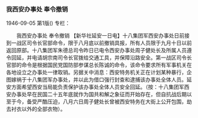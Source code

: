 ### 我西安办事处  奉令撤销

1946-09-05
第1版()
专栏：

　　我西安办事处
    奉令撤销
    【新华社延安一日电】十八集团军西安办事处日前接到一战区司令长官部命令，限于八月底以前撤销具报，所有人员限于九月十日以前返回原部。十八集团军朱德总司令昨日已电令西安办事处周子健处长及所属人员遵令回延，并电请胡宗南司令长官拨给交通工具，并保障沿路安全。第一战区司令长官部的命令是根据国民党国防部参谋总长陈诚的命令，该命令要求所有军事机关在各地设立之办事处一律取销。另据关中消息：西安特务机关正在计划某种暴行，企图嫁祸于十八集团军办事处，并以此为借口强行封查和逮捕该办事处全体人员。延安方面希望西安当局能负责保护该办事处全体人员安全回延。（按：十八集团军西安办事处早在民国二十五年底就作为国共和解之象征而开始存在，但自抗战后期以至于今，备受严酷压迫，八月六日周子健处长曾被西安特务在大街上公开包围，劫去衬衣以外的全部衣物）。

